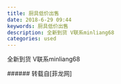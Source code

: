 ```yaml
---
title: 厨具低价出售
date: 2018-6-29 09:44
keywords: 厨具低价出售
description: 全新到货 V联系minliang68
categories: used
---
```

<td class="t_f" id="postmessage_1461873">

全新到货 V联系minliang68<br/>
<img alt="" border="0" class="zoom" data-cf-modified-b9d151cf844dd658f26bb986-="" file="http://www.flw.ph/data/appbyme/upload/image/201806/29/Y0aP1m5XBng0.jpg" id="aimg_MPrLH" lazyloadthumb="1" onclick="" onmouseover="" src="http://www.flw.ph/data/appbyme/upload/image/201806/29/Y0aP1m5XBng0.jpg"/><br/>
<img alt="" border="0" class="zoom" data-cf-modified-b9d151cf844dd658f26bb986-="" file="http://www.flw.ph/data/appbyme/upload/image/201806/29/O3xb10yHWI0F.jpg" id="aimg_yPxK2" lazyloadthumb="1" onclick="" onmouseover="" src="http://www.flw.ph/data/appbyme/upload/image/201806/29/O3xb10yHWI0F.jpg"/><br/>
</td>
###### 转载自[菲龙网]